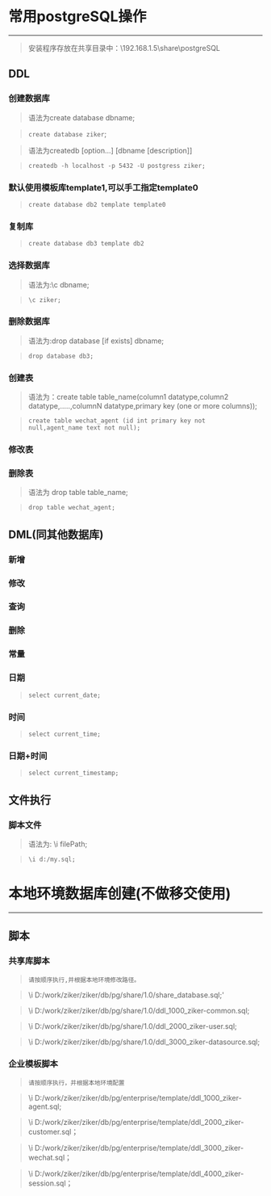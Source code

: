 # 常用postgreSQL操作

----------


> 安装程序存放在共享目录中：\\192.168.1.5\share\postgreSQL
## DDL
### 创建数据库

> 语法为create database dbname;

>`create database ziker`;

> 语法为createdb [option...] [dbname [description]]

>`createdb -h localhost -p 5432 -U postgress ziker;`

### 默认使用模板库template1,可以手工指定template0

> `create database db2 template template0`
### 复制库

> `create database db3 template db2`

### 选择数据库

> 语法为:\c dbname; 

> `\c ziker;`
### 删除数据库
>语法为:drop database [if exists] dbname;

>`drop database db3;`

### 创建表

> 语法为：create table table_name(column1 datatype,column2 datatype,.....,columnN datatype,primary key (one or more columns));

>`create table wechat_agent (id int primary key not null,agent_name text not null);`
### 修改表
### 删除表
>语法为 drop table table_name;

>`drop table wechat_agent;`

## DML(同其他数据库)
### 新增
### 修改
### 查询
### 删除

### 常量
### 日期
>`select current_date;`
### 时间
>`select current_time;`
### 日期+时间
>`select current_timestamp;`

## 文件执行
### 脚本文件

> 语法为: \i filePath;

> `\i d:/my.sql;`

# 本地环境数据库创建(不做移交使用) #

----------

## 脚本 ##
### 共享库脚本 ###
> `请按顺序执行,并根据本地环境修改路径。`

> \i D:/work/ziker/ziker/db/pg/share/1.0/share_database.sql;'


> \i D:/work/ziker/ziker/db/pg/share/1.0/ddl_1000_ziker-common.sql;

> \i D:/work/ziker/ziker/db/pg/share/1.0/ddl_2000_ziker-user.sql;

> \i D:/work/ziker/ziker/db/pg/share/1.0/ddl_3000_ziker-datasource.sql;
### 企业模板脚本 ###
> `请按顺序执行，并根据本地环境配置`

> \i D:/work/ziker/ziker/db/pg/enterprise/template/ddl_1000_ziker-agent.sql;

> \i D:/work/ziker/ziker/db/pg/enterprise/template/ddl_2000_ziker-customer.sql；

> \i D:/work/ziker/ziker/db/pg/enterprise/template/ddl_3000_ziker-wechat.sql；

> \i D:/work/ziker/ziker/db/pg/enterprise/template/ddl_4000_ziker-session.sql；
